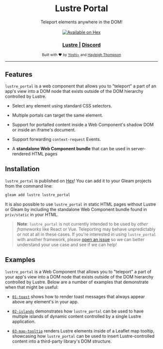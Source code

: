 <h1 align="center">Lustre Portal</h1>

<div align="center">
    Teleport elements anywhere in the DOM!
</div>

<br />

<div align="center">
  <a href="https://hex.pm/packages/lustre_portal">
      <img src="https://img.shields.io/hexpm/v/lustre_portal"
      alt="Available on Hex" />
  </a>
</div>

<div align="center">
  <h3>
    <a href="https://hexdocs.pm/lustre">
      Lustre
    </a>
    <span> | </span>
    <a href="https://discord.gg/Fm8Pwmy">
      Discord
    </a>
  </h3>
</div>

<div align="center">
  <sub>Built with ❤︎ by
  <a href="https://bsky.app/profile/joshi.monster">Yoshi~</a> and
  <a href="https://bsky.app/profile/hayleigh.dev">Hayleigh Thompson</a>
</div>

---

## Features

`lustre_portal` is a web component that allows you to "teleport" a part of an
app's view into a DOM node that exists outside of the DOM hierarchy controlled
by Lustre.

- Select any element using standard CSS selectors.

- Multiple portals can target the same element.

- Support for portalled content inside a Web Component's shadow DOM or inside
  an iframe's document.

- Support forwarding `context-request` Events.

- A **standalone Web Component bundle** that can be used in server-rendered HTML
  pages


## Installation

`lustre_portal` is published on [Hex](https://hex.pm/packages/lustre_portal)! You
can add it to your Gleam projects from the command line:

```sh
gleam add lustre lustre_portal
```

It is also possible to use `lustre_portal` in static HTML pages without Lustre or
Gleam by including the standalone Web Component bundle found in `priv/static` in
your HTML.

> **Note**: `lustre_portal` is not currently intended to be used by _other frameworks_
> like React or Vue. Teleporting may behave unpredictably or not at all in these
> cases. If you're interested in using `lustre_portal` with another framework,
> please [open an issue](https://github.com/lustre-labs/portal/issues/new) so we
> can better understand your use case and see if we can help!

## Examples

`lustre_portal` is a Web Component that allows you to "teleport" a part of your
app's view into a DOM node that exists outside of the DOM hierarchy controlled
by Lustre. Below are a number of examples that demonstrate when that might be
useful:

- [`01-toast`](https://github.com/lustre-labs/portal/tree/main/examples/01-toast)
  shows how to render toast messages that always appear above any element's in
  your app.

- [`02-islands`](https://github.com/lustre-labs/portal/tree/main/examples/02-islands)
  demonstrates how `lustre_portal` can be used to have multiple islands of dynamic
  content controlled by a single Lustre application.

- [`03-map-tooltip`](https://github.com/lustre-labs/portal/tree/main/examples/03-map-tooltip)
  renders Lustre elements inside of a Leaflet map tooltip, showcasing how `lustre_portal`
  can be used to insert Lustre-controlled content into a third-party library's
  DOM structure.

<!-- - [`04-server-side-rendering`](#) shows how to use `lustre_portal` without a client
  Lustre application. -->
